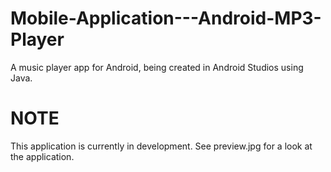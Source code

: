 # Mobile-Application---Android-MP3-Player
A music player app for Android, being created in Android Studios using Java.

# NOTE
This application is currently in development. See preview.jpg for a look at the application.
